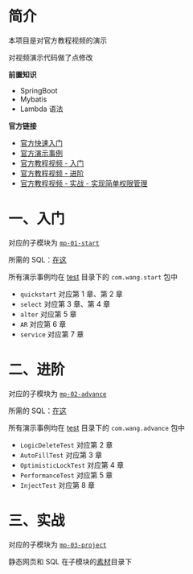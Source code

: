 # 简介
本项目是对官方教程视频的演示

对视频演示代码做了点修改

**前置知识**
* SpringBoot
* Mybatis
* Lambda 语法

**官方链接**

* [官方快速入门](https://baomidou.com/pages/24112f/#%E7%89%B9%E6%80%A7)
* [官方演示事例](https://github.com/baomidou/mybatis-plus-samples)  
* [官方教程视频 - 入门](https://www.imooc.com/learn/1130)
* [官方教程视频 - 进阶](https://www.imooc.com/learn/1171)
* [官方教程视频 - 实战 - 实现简单权限管理](https://www.imooc.com/learn/1294)

# 一、入门
对应的子模块为 [`mp-01-start`](mp-01-start)

所需的 SQL：[在这](mp-01-start/start.sql)

所有演示事例均在 [test](mp-01-start/src/test) 目录下的 `com.wang.start` 包中

* `quickstart` 对应第 1 章、第 2 章
*   `select` 对应第 3 章、第 4 章
*   `alter` 对应第 5 章
*   `AR` 对应第 6 章
*   `service` 对应第 7 章

# 二、进阶
对应的子模块为 [`mp-02-advance`](mp-02-advance)

所需的 SQL：[在这](mp-02-advance/advance.sql)

所有演示事例均在 [test](mp-02-advance/src/test) 目录下的 `com.wang.advance` 包中

* `LogicDeleteTest` 对应第 2 章
* `AutoFillTest` 对应第 3 章
* `OptimisticLockTest` 对应第 4 章
* `PerformanceTest` 对应第 5 章
* `InjectTest` 对应第 8 章

# 三、实战
对应的子模块为 [`mp-03-project`](mp-03-project)

静态网页和 SQL 在子模块的[素材](mp-03-project/素材)目录下
